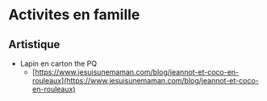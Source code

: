 # Activites en famille


## Artistique

* Lapin en carton the PQ
  * [https://www.jesuisunemaman.com/blog/jeannot-et-coco-en-rouleaux](https://www.jesuisunemaman.com/blog/jeannot-et-coco-en-rouleaux)